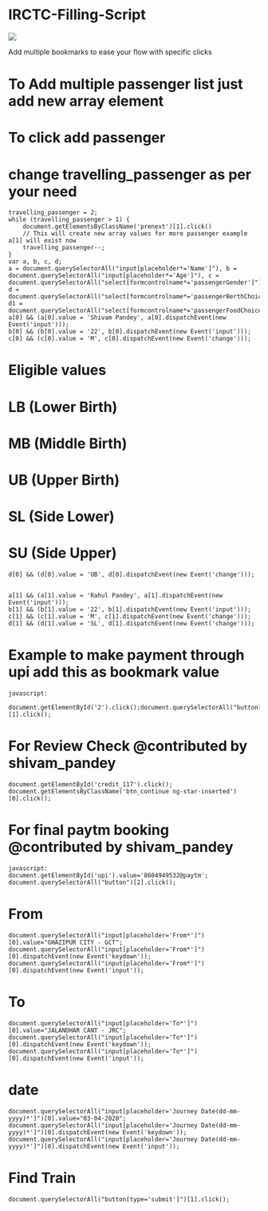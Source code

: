 # IRCTC-Filling-Script

![](https://j.gifs.com/gZPMr3.gif)


Add multiple bookmarks to ease your flow with specific clicks

# To Add multiple passenger list just add new array element
  # To click add passenger
    

  # change travelling_passenger as per your need
    travelling_passenger = 2;
    while (travelling_passenger > 1) {
        document.getElementsByClassName('prenext')[1].click()
        // This will create new array values for more passenger example a[1] will exist now
        travelling_passenger--;
    }
    var a, b, c, d;
    a = document.querySelectorAll("input[placeholder*='Name']"), b = document.querySelectorAll("input[placeholder*='Age']"), c = document.querySelectorAll("select[formcontrolname*='passengerGender']"), d = document.querySelectorAll("select[formcontrolname*='passengerBerthChoice']"), d1 = document.querySelectorAll("select[formcontrolname*='passengerFoodChoice']");
    a[0] && (a[0].value = 'Shivam Pandey', a[0].dispatchEvent(new Event('input')));
    b[0] && (b[0].value = '22', b[0].dispatchEvent(new Event('input')));
    c[0] && (c[0].value = 'M', c[0].dispatchEvent(new Event('change')));
  # Eligible values
  # LB (Lower Birth)
  # MB (Middle Birth)
  # UB (Upper Birth)
  # SL (Side Lower)
  # SU (Side Upper)
    d[0] && (d[0].value = 'UB', d[0].dispatchEvent(new Event('change')));


    a[1] && (a[1].value = 'Rahul Pandey', a[1].dispatchEvent(new Event('input')));
    b[1] && (b[1].value = '22', b[1].dispatchEvent(new Event('input')));
    c[1] && (c[1].value = 'M', c[1].dispatchEvent(new Event('change')));
    d[1] && (d[1].value = 'SL', d[1].dispatchEvent(new Event('change')));
    


        
# Example to make payment through upi add this as bookmark value
    javascript:
     document.getElementById('2').click();document.querySelectorAll("button[type='submit']")[1].click();


# For Review Check @contributed by shivam_pandey

    document.getElementById('credit_117').click();
    document.getElementsByClassName('btn_continue ng-star-inserted')[0].click();



    
  
# For final paytm booking @contributed by shivam_pandey
    
    javascript:
    document.getElementById('upi').value='8604949532@paytm';
    document.querySelectorAll("button")[2].click();




# From

    document.querySelectorAll("input[placeholder='From*']")[0].value="GHAZIPUR CITY - GCT";
    document.querySelectorAll("input[placeholder='From*']")[0].dispatchEvent(new Event('keydown'));
    document.querySelectorAll("input[placeholder='From*']")[0].dispatchEvent(new Event('input'));



# To
    document.querySelectorAll("input[placeholder='To*']")[0].value="JALANDHAR CANT - JRC";
    document.querySelectorAll("input[placeholder='To*']")[0].dispatchEvent(new Event('keydown'));
    document.querySelectorAll("input[placeholder='To*']")[0].dispatchEvent(new Event('input'));



# date

    document.querySelectorAll("input[placeholder='Journey Date(dd-mm-yyyy)*']")[0].value="03-04-2020";
    document.querySelectorAll("input[placeholder='Journey Date(dd-mm-yyyy)*']")[0].dispatchEvent(new Event('keydown'));
    document.querySelectorAll("input[placeholder='Journey Date(dd-mm-yyyy)*']")[0].dispatchEvent(new Event('input'));





# Find Train

    document.querySelectorAll("button[type='submit']")[1].click();





   
